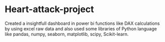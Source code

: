 # Heart-attack-project
Created a insightfull dashboard in power bi functions like DAX calculations by using excel raw data and also used some libraries of Python language like pandas, numpy, seaborn, matplotlib, scipy, Scikit-learn.

